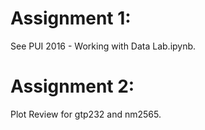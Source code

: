 # Assignment 1:
See PUI 2016 - Working with Data Lab.ipynb.

# Assignment 2:
Plot Review for gtp232 and nm2565.